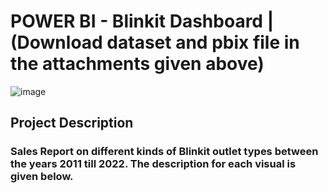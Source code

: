 # POWER BI - Blinkit Dashboard | (Download dataset and pbix file in the attachments given above)
![image](https://github.com/user-attachments/assets/3e41d7d2-c0d1-4bec-ab2c-6b59db652837)



## Project Description
### Sales Report on different kinds of Blinkit outlet types between the years 2011 till 2022. The description for each visual is given below.
